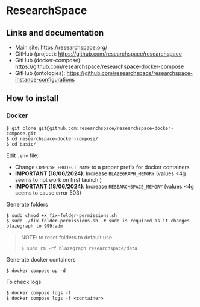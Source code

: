 # ResearchSpace

## Links and documentation
- Main site: https://researchspace.org/
- GitHub (project): https://github.com/researchspace/researchspace
- GitHub (docker-compose): https://github.com/researchspace/researchspace-docker-compose
- GitHub (ontologies): https://github.com/researchspace/researchspace-instance-configurations

## How to install
### Docker
```shell
$ git clone git@github.com:researchspace/researchspace-docker-compose.git
$ cd researchspace-docker-compose/
$ cd basic/
```

Edit `.env` file: 
- Change `COMPOSE_PROJECT_NAME` to a proper prefix for docker containers
- **IMPORTANT (18/06/2024)**: Increase `BLAZEGRAPH_MEMORY` (values <4g seems to not work on first launch )
- **IMPORTANT (18/06/2024)**: Increase `RESEARCHSPACE_MEMORY` (values <4g seems to cause error 503)

Generate folders
```shell
$ sudo chmod +x fix-folder-permissions.sh
$ sudo ./fix-folder-permissions.sh  # sudo is required as it changes blazegraph to 999:adm
```

> NOTE: to reset folders to default use
> ```shell
> $ sudo rm -rf blazegraph researchspace/data
> ```

Generate docker containers
```shell
$ docker compose up -d
```

To check logs
```shell
$ docker compose logs -f
$ docker compose logs -f <container>
```

